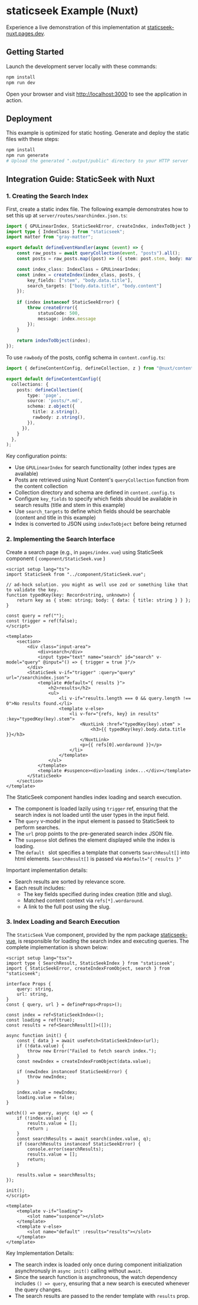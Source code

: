 # staticseek Example (Nuxt)

Experience a live demonstration of this implementation at [staticseek-nuxt.pages.dev](https://staticseek-nuxt.pages.dev/).

## Getting Started

Launch the development server locally with these commands:

```bash
npm install
npm run dev
```

Open your browser and visit [http://localhost:3000](http://localhost:3000) to see the application in action.

## Deployment

This example is optimized for static hosting. Generate and deploy the static files with these steps:

```bash
npm install
npm run generate
# Upload the generated ".output/public" directory to your HTTP server
```

## Integration Guide: StaticSeek with Nuxt

### 1. Creating the Search Index

First, create a static index file. The following example demonstrates how to set this up at `server/routes/searchindex.json.ts`:

```typescript
import { GPULinearIndex, StaticSeekError, createIndex, indexToObject } from "staticseek";
import type { IndexClass } from "staticseek";
import matter from "gray-matter";

export default defineEventHandler(async (event) => {
    const raw_posts = await queryCollection(event, "posts").all();
    const posts = raw_posts.map((post) => ({ stem: post.stem, body: matter(post.rawbody.replaceAll("\\n", "\n")) }));

    const index_class: IndexClass = GPULinearIndex;
    const index = createIndex(index_class, posts, { 
        key_fields: ["stem", "body.data.title"], 
        search_targets: ["body.data.title", "body.content"] 
    });
    
    if (index instanceof StaticSeekError) {
        throw createError({
            statusCode: 500,
            message: index.message
        });
    }
    
    return indexToObject(index);
});
```

To use `rawbody` of the posts, config schema in `content.config.ts`:

```typescript
import { defineContentConfig, defineCollection, z } from "@nuxt/content";

export default defineContentConfig({
  collections: {
    posts: defineCollection({
        type: 'page',
        source: 'posts/*.md',
        schema: z.object({
          title: z.string(),
          rawbody: z.string(),
        }),
      }),
    }
  },
);
```

Key configuration points:
- Use `GPULinearIndex` for search functionality (other index types are available)
- Posts are retrieved using Nuxt Content's `queryCollection` function from the content collection
- Collection directory and schema are defined in `content.config.ts`
- Configure `key_fields` to specify which fields should be available in search results (title and stem in this example)
- Use `search_targets` to define which fields should be searchable (content and title in this example)
- Index is converted to JSON using `indexToObject` before being returned

### 2. Implementing the Search Interface

Create a search page (e.g., in `pages/index.vue`) using StaticSeek component ( `component/StaticSeek.vue` )

```vue
<script setup lang="ts">
import StaticSeek from "../component/StaticSeek.vue";

// ad-hock solution. you might as well use zod or something like that to validate the key.
function typedKey(key: Record<string, unknown>) {
    return key as { stem: string; body: { data: { title: string } } };
}

const query = ref("");
const trigger = ref(false);
</script>

<template>
    <section>
        <div class="input-area">
            <div>search</div>
            <input type="text" name="search" id="search" v-model="query" @input="() => { trigger = true }"/>
        </div>
        <StaticSeek v-if="trigger" :query="query" url="/searchindex.json">
            <template #default="{ results }">
                <h2>results</h2>
                <ul>
                    <li v-if="results.length === 0 && query.length !== 0">No results found.</li>
                    <template v-else>
                        <li v-for="{refs, key} in results" :key="typedKey(key).stem">
                            <NuxtLink :href="typedKey(key).stem" >
                                <h3>{{ typedKey(key).body.data.title }}</h3>
                            </NuxtLink>
                            <p>{{ refs[0].wordaround }}</p>
                        </li>
                    </template>
                </ul>
            </template>
            <template #suspence><div>loading index...</div></template>
        </StaticSeek>
    </section>
</template>
```

The StaticSeek component handles index loading and search execution.
- The component is loaded lazily using `trigger` ref, ensuring that the search index is not loaded until the user types in the input field.
- The `query` v-model in the input element is passed to StaticSeek to perform searches.
- The `url` prop points to the pre-generated search index JSON file.
- The `suspense` slot defines the element displayed while the index is loading.
- The `default ` slot specifies a template that converts `SearchResult[]` into html elements. `SearchResult[]` is passed via `#default="{ results }"`

Important implementation details:
- Search results are sorted by relevance score.
- Each result includes:
  - The key fields specified during index creation (title and slug).
  - Matched content context via `refs[*].wordaround`.
  - A link to the full post using the slug.

### 3. Index Loading and Search Execution

The `StaticSeek` Vue component, provided by the npm package [staticseek-vue](https://github.com/osawa-naotaka/staticseek-vue), is responsible for loading the search index and executing queries. The complete implementation is shown below:

```vue
<script setup lang="tsx">
import type { SearchResult, StaticSeekIndex } from "staticseek";
import { StaticSeekError, createIndexFromObject, search } from "staticseek";

interface Props {
    query: string,
    url: string,
}
const { query, url } = defineProps<Props>();

const index = ref<StaticSeekIndex>();
const loading = ref(true);
const results = ref<SearchResult[]>([]);

async function init() {
    const { data } = await useFetch<StaticSeekIndex>(url);
    if (!data.value) {
        throw new Error("Failed to fetch search index.");
    }
    const newIndex = createIndexFromObject(data.value);

    if (newIndex instanceof StaticSeekError) {
        throw newIndex;
    }

    index.value = newIndex;
    loading.value = false;
}

watch(() => query, async (q) => {
    if (!index.value) {
        results.value = [];
        return ;
    }
    const searchResults = await search(index.value, q);
    if (searchResults instanceof StaticSeekError) {
        console.error(searchResults);
        results.value = [];
        return;
    }

    results.value = searchResults;
});

init();
</script>

<template>
    <template v-if="loading">
        <slot name="suspence"></slot>
    </template>
    <template v-else>
        <slot name="default" :results="results"></slot>
    </template>
</template>
```

Key Implementation Details:
- The search index is loaded only once during component initialization asynchronusly in `async init()` calling without `await`.
- Since the search function is asynchronous, the watch dependency includes `() => query`, ensuring that a new search is executed whenever the query changes.
- The search results are passed to the render template with `results` prop.
